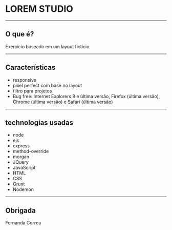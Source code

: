 # LOREM STUDIO

----
## O que é?
Exercício baseado em um layout fictício.  


----
## Características
* responsive
* pixel perfect com base no layout
* filtro para projetos
* Bug free: Internet Explorers 8 e última versão, Firefox (última versão), Chrome (última versão) e Safari (última versão)

----
## technologias usadas
* node
* ejs
* express
* method-override
* morgan
* JQuery
* JavaScript
* HTML
* CSS
* Grunt
* Nodemon


----
## Obrigada
Fernanda Correa